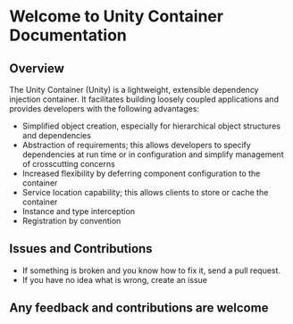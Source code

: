 # Welcome to Unity Container Documentation

## Overview

The Unity Container (Unity) is a lightweight, extensible dependency injection container. It facilitates building loosely coupled applications and provides developers with the following advantages:

* Simplified object creation, especially for hierarchical object structures and dependencies
* Abstraction of requirements; this allows developers to specify dependencies at run time or in configuration and simplify management of crosscutting concerns
* Increased flexibility by deferring component configuration to the container
* Service location capability; this allows clients to store or cache the container
* Instance and type interception
* Registration by convention

## Issues and Contributions

* If something is broken and you know how to fix it, send a pull request.
* If you have no idea what is wrong, create an issue

## Any feedback and contributions are welcome
